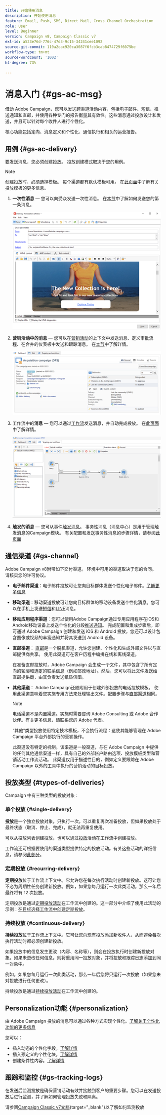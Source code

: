 ```yaml
---
title: 开始使用消息
description: 开始使用消息
feature: Email, Push, SMS, Direct Mail, Cross Channel Orchestration
role: User
level: Beginner
version: Campaign v8, Campaign Classic v7
exl-id: a523e76d-776c-47d3-9c15-34241cee1092
source-git-commit: 110a2cac920ca3087f6fcb3cab8474729f6075be
workflow-type: tm+mt
source-wordcount: '1002'
ht-degree: 73%

---
```


# 消息入门 {#gs-ac-msg}

借助 Adobe Campaign，您可以发送跨渠道活动内容，包括电子邮件、短信、推送通知和直邮，并使用各种专门的报告衡量其有效性。这些消息通过投放设计和发送，并且可以针对每个收件人进行个性化。

核心功能包括定向、消息定义和个性化、通信执行和相关的运营报告。

## 用例 {#gs-ac-delivery}

要发送消息，您必须创建投放。 投放创建模式取决于您的用例。

>[!NOTE]
>
>创建投放时，必须选择模板。 每个渠道都有默认模板可用。 在[此页面](../send/create-templates.md)中了解有关投放模板的更多信息。

1. **一次性消息** — 您可以向受众发送一次性消息。 在[本节](create-message.md)中了解如何发送您的第一条消息。

   ![](assets/send-email.png)

1. **营销活动中的消息** — 您可以在[营销活动](campaigns.md)的上下文中发送消息、定义审批流程、在合并的仪表板中发送和跟踪消息。 在[本节](../../automation/campaigns/marketing-campaign-deliveries.md)中了解详情。

   ![](assets/deliveries-in-a-campaign.png)

1. 工作流中的&#x200B;**消息** — 您可以通过[工作流](../config/workflows.md)发送消息，并自动完成投放。 在[此页面](../../automation/workflow/delivery.md)中了解详情。

   ![](assets/send-in-a-wf.png)

1. **触发的消息** — 您可从事件[触发消息](../send/transactional.md)。 事务性消息（消息中心）是用于管理触发消息的Campaign模块。 有关配置和发送事务性消息的步骤详情，请参阅[此页面](../send/transactional.md)

## 通信渠道 {#gs-channel}

Adobe Campaign v8附带如下交付渠道。 环境中可用的渠道取决于您的合同。 请核实您的许可协议。

* **电子邮件渠道**：电子邮件投放可让您向目标群体发送个性化电子邮件。[了解更多信息](../send/email.md)

* **移动渠道**：移动渠道投放可让您向目标群体的移动设备发送个性化消息。您可以在手机上发送[短信](../send/sms/sms.md)和[LINE](../send/line/line.md)消息。

* **移动应用程序渠道**：您可以使用Adobe Campaign通过专用应用程序在iOS和Android移动设备上发送个性化的分段[推送通知](../send/push.md)。 完成配置和集成步骤后，即可通过 Adobe Campaign 创建和发送 iOS 和 Android 投放。您还可以设计包含图像或视频的丰富通知并将其发送到 Android 设备。

* **直邮渠道**： [直邮](../send/direct-mail.md)是一个脱机渠道，允许您创建、个性化和生成外部文件以与直邮提供商共享。 使用此渠道可在客户历程中编排在线和离线渠道。

  在准备直邮投放时，Adobe Campaign 会生成一个文件，其中包含了所有定向的轮廓和选定的联系信息（例如邮政地址）。然后，您可以将此文件发送给直邮提供商，由其负责发送纸质信函。


* **其他渠道**： Adobe Campaign还随附用于创建外部投放的电话投放模板。 使用此渠道意味着您实施专用方法来处理输出文件。配置步骤与[直邮渠道](../send/direct-mail.md)相同。

  >[!NOTE]
  >
  >电话渠道不是内置渠道。实施时需要咨询 Adobe Consulting 或 Adobe 合作伙伴。有关更多信息，请联系您的 Adobe 代表。

  “其他”类型投放使用特定技术模板，不会执行流程：这使其能够管理在 Adobe Campaign 平台外部执行的营销操作。

  此渠道没有特定的机制。该渠道是一般渠道，与在 Adobe Campaign 中提供的任何其他通信渠道一样，具有自己的外部帐户路由选项、投放模板类型和营销活动工作流活动。 此渠道仅用于描述性目的，例如定义要跟踪在 Adobe Campaign 以外的工具中执行的营销活动的目标投放。

## 投放类型 {#types-of-deliveries}

Campaign 中有三种类型的投放对象：

### 单个投放 {#single-delivery}

**投放**&#x200B;是一个独立投放对象，只执行一次。可以重复再次准备投放，但如果投放处于最终状态（取消、停止、完成），就无法再重复使用。

可以从投放列表创建投放，也可以通过[投放](../../automation/workflow/delivery.md)活动在工作流中创建投放。

工作流还可根据要使用的渠道类型提供特定的投放活动。有关这些活动的详细信息，请参阅[此部分](../../automation/workflow/cross-channel-deliveries.md)。

### 定期投放 {#recurring-delivery}

**定期投放**&#x200B;位于工作流上下文中。它允许您在每次执行活动时创建新投放。这可让您不必为周期性任务创建新投放。例如，如果您每月运行一次此类活动，那么一年后最终将有 12 次投放。

定期投放是通过[定期投放活动](../../automation/workflow/recurring-delivery.md)在工作流中创建的。这一部分中介绍了使用此活动的示例：[在目标选择工作流中创建定期投放](../../automation/workflow/send-a-birthday-email.md)。

### 持续投放 {#continuous-delivery}

**持续投放**&#x200B;位于工作流上下文中。它可让您向现有投放添加新收件人，从而避免每次执行活动时都必须创建新投放。

如果投放中的信息发生更改（内容、名称等），则会在投放执行时创建新投放对象。如果未更改任何信息，则将重用同一投放对象，并将投放和跟踪日志添加到同一对象中。

例如，如果您每月运行一次此类活动，那么一年后您将只运行一次投放（如果您未对投放进行任何更改）。

持续投放是通过[持续投放活动](../../automation/workflow/continuous-delivery.md)在工作流中创建的。

## Personalization功能 {#personalization}

由 Adobe Campaign 投放的消息可以通过各种方式实现个性化。[了解关于个性化功能的更多信息](../send/personalize.md)

您可以：

* 插入动态的个性化字段。[了解详情](../send/personalization-fields.md)
* 插入预定义的个性化块。[了解详情](../send/personalization-blocks.md)
* 创建条件性内容。[了解详情](../send/conditions.md)


## 跟踪和监控 {#gs-tracking-logs}

在发送后监测投放是确保营销活动有效并接触到客户的重要步骤。您可以在发送投放后进行监测，并了解如何管理投放失败和隔离。

请参阅[Campaign Classic v7文档](https://experienceleague.adobe.com/docs/campaign-classic/using/sending-messages/monitoring-deliveries/about-delivery-monitoring.html?lang=zh-Hans#sending-messages){target="_blank"}以了解如何监测投放
